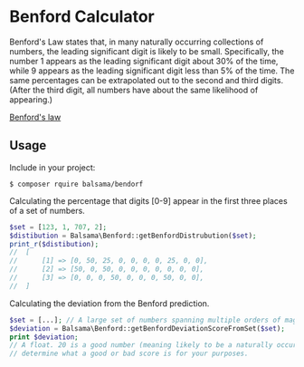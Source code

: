 # Benford Calculator
Benford's Law states that, in many naturally occurring collections of numbers, the leading significant digit is likely
to be small. Specifically, the number 1 appears as the leading significant digit about 30% of the time, while 9 appears
as the leading significant digit less than 5% of the time. The same percentages can be extrapolated out to the second
and third digits. (After the third digit, all numbers have about the same likelihood of appearing.)

[Benford's law](https://en.wikipedia.org/wiki/Benford%27s_law)

## Usage
Include in your project:
```
$ composer rquire balsama/bendorf
```

Calculating the percentage that digits [0-9] appear in the first three places of a set of numbers.

```php
$set = [123, 1, 707, 2];
$distibution = Balsama\Benford::getBenfordDistrubution($set);
print_r($distibution);
//  [
//      [1] => [0, 50, 25, 0, 0, 0, 0, 25, 0, 0],
//      [2] => [50, 0, 50, 0, 0, 0, 0, 0, 0, 0],
//      [3] => [0, 0, 0, 50, 0, 0, 0, 50, 0, 0],
//  ]
```

Calculating the deviation from the Benford prediction.

```php
$set = [...]; // A large set of numbers spanning multiple orders of magnitude for best results.
$deviation = Balsama\Benford::getBenfordDeviationScoreFromSet($set);
print $deviation;
// A float. 20 is a good number (meaning likely to be a naturally occurring number set. Use your own data sets to
// determine what a good or bad score is for your purposes.
```
